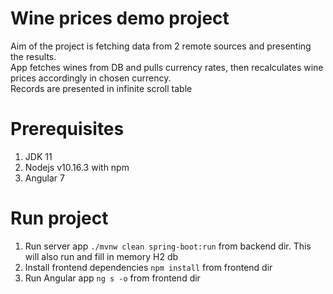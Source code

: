 # Wine prices demo project

Aim of the project is fetching data from 2 remote sources and presenting the results.  
App fetches wines from DB and pulls currency rates, then recalculates wine prices accordingly in chosen currency.  
Records are presented in infinite scroll table

# Prerequisites
1. JDK 11
1. Nodejs v10.16.3 with npm
1. Angular 7

# Run project
1. Run server app `./mvnw clean spring-boot:run` from backend dir. This will also run and fill in memory H2 db 
1. Install frontend dependencies `npm install` from frontend dir
1. Run Angular app `ng s -o` from frontend dir

